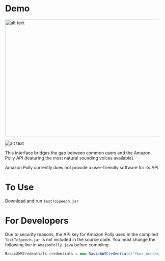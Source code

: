 # Demo 
<img src="https://i.imgur.com/zoRFvVH.jpg" alt="alt text" width="850" height="381">

![alt text](https://i.imgur.com/AizqmRg.png)

This interface bridges the gap between common users and the Amazon Polly API (featuring the most natural sounding voices available).

Amazon Polly currently does not provide a user-friendly software for its API.

# To Use
Download and run `TextToSpeech.jar`

# For Developers
Due to security reasons, the API key for Amazon Polly used in the compiled `TextToSpeech.jar` is not included in the source code. You must change the following line in `AmazonPolly.java` before compiling:
```java 
BasicAWSCredentials credentials = new BasicAWSCredentials("Your_Access_Key_ID", "Your_Secret_Key");
```
